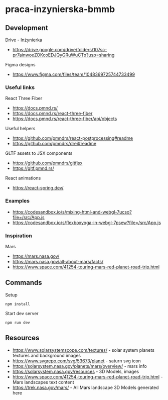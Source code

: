 # praca-inzynierska-bmmb

## Development

Drive - Inżynierka

- https://drive.google.com/drive/folders/107sc-pr7ainwoeZOKcoEDJQyGRuWuCTp?usp=sharing

Figma designs

- https://www.figma.com/files/team/1048369725744733499

### Useful links

React Three Fiber

- https://docs.pmnd.rs/
- https://docs.pmnd.rs/react-three-fiber
- https://docs.pmnd.rs/react-three-fiber/api/objects

Useful helpers

- https://github.com/pmndrs/react-postprocessing#readme
- https://github.com/pmndrs/drei#readme

GLTF assets to JSX components

- https://github.com/pmndrs/gltfjsx
- https://gltf.pmnd.rs/

React animations

- https://react-spring.dev/

### Examples

- https://codesandbox.io/s/mixing-html-and-webgl-7ucso?file=/src/App.js
- https://codesandbox.io/s/flexboxyoga-in-webgl-7psew?file=/src/App.js

### Inspiration

Mars

- https://mars.nasa.gov/
- https://mars.nasa.gov/all-about-mars/facts/
- https://www.space.com/41254-touring-mars-red-planet-road-trip.html

## Commands

Setup

```
npm install
```

Start dev server

```
npm run dev
```

## Resources

- https://www.solarsystemscope.com/textures/ - solar system planets textures and background images
- https://www.svgrepo.com/svg/53673/planet - saturn svg icon
- https://solarsystem.nasa.gov/planets/mars/overview/ - mars info
- https://solarsystem.nasa.gov/resources - 3D Models, images
- https://www.space.com/41254-touring-mars-red-planet-road-trip.html - Mars landscapes text content
- https://trek.nasa.gov/mars/ - All Mars landscape 3D Models generated here
